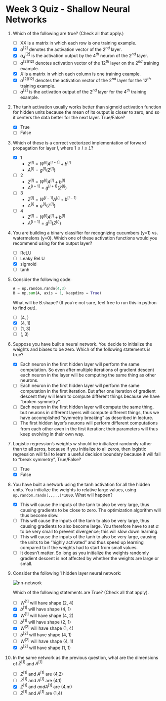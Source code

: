 # Week 3 Quiz - Shallow Neural Networks

1. Which of the following are true? (Check all that apply.)

   - [ ] XX is a matrix in which each row is one training example.
   - [x] $a^{[2]}$ denotes the activation vector of the $2^{nd}$ layer.
   - [x] $a^{[2]}_4$ is the activation output by the $4^{th}$ neuron of the $2^{nd}$ layer.
   - [ ] $a^{[2](12)}$ denotes activation vector of the $12^{th}$ layer on the $2^{nd}$ training example.
   - [x] $X$ is a matrix in which each column is one training example.
   - [x] $a^{[2](12)}$ denotes the activation vector of the $2^{nd}$ layer for the $12^{th}$ training example.
   - [ ] $a^{[2]}$ is the activation output of the $2^{nd}$ layer for the $4^{th}$ training example.

2. The tanh activation usually works better than sigmoid activation function for hidden units because the mean of its output is closer to zero, and so it centers the data better for the next layer. True/False?

   - [x] True
   - [ ] False

3. Which of these is a correct vectorized implementation of forward propagation for layer $l$, where $1 \leq l \leq L$?

   - [x] 1
      - $Z^{[l]} = W^{[l]} A^{[l-1]}+ b^{[l]}$
      - $A^{[l]} = g^{[l]}(Z^{[l]})$
   - [ ] 2
      - $Z^{[l]} = W^{[l]} A^{[l]}+ b^{[l]}$
      - $A^{[l+1]} = g^{[l+1]}(Z^{[l]})$
   - [ ] 3
      - $Z^{[l]} = W^{[l-1]} A^{[l]}+ b^{[l-1]}$
      - $A^{[l]} = g^{[l]}(Z^{[l]})$
   - [ ] 4
      - $Z^{[l]} = W^{[l]} A^{[l]}+ b^{[l]}$
      - $A^{[l+1]} = g^{[l]}(Z^{[l]})$

4. You are building a binary classifier for recognizing cucumbers (y=1) vs. watermelons (y=0). Which one of these activation functions would you recommend using for the output layer?

   - [ ] ReLU
   - [ ] Leaky ReLU
   - [x] sigmoid
   - [ ] tanh

5. Consider the following code:

    ```python
    A = np.random.randn(4,3)
    B = np.sum(A, axis = 1, keepdims = True)
    ```

    What will be B.shape? (If you’re not sure, feel free to run this in python to find out).

    - [ ] (4, )
    - [x] (4, 1)
    - [ ] (1, 3)
    - [ ] (, 3)

6. Suppose you have built a neural network. You decide to initialize the weights and biases to be zero. Which of the following statements is true?

   - [x] Each neuron in the first hidden layer will perform the same computation. So even after multiple iterations of gradient descent each neuron in the layer will be computing the same thing as other neurons.
   - [ ] Each neuron in the first hidden layer will perform the same computation in the first iteration. But after one iteration of gradient descent they will learn to compute different things because we have “broken symmetry”.
   - [ ] Each neuron in the first hidden layer will compute the same thing, but neurons in different layers will compute different things, thus we have accomplished “symmetry breaking” as described in lecture.
   - [ ] The first hidden layer’s neurons will perform different computations from each other even in the first iteration; their parameters will thus keep evolving in their own way.

7. Logistic regression’s weights w should be initialized randomly rather than to all zeros, because if you initialize to all zeros, then logistic regression will fail to learn a useful decision boundary because it will fail to “break symmetry”, True/False?

   - [ ] True
   - [x] False

8. You have built a network using the tanh activation for all the hidden units. You initialize the weights to relative large values, using `np.random.randn(..,..)*1000`. What will happen?

   - [x] This will cause the inputs of the tanh to also be very large, thus causing gradients to be close to zero. The optimization algorithm will thus become slow.
   - [ ] This will cause the inputs of the tanh to also be very large, thus causing gradients to also become large. You therefore have to set $\alpha$ to be very small to prevent divergence; this will slow down learning.
   - [ ] This will cause the inputs of the tanh to also be very large, causing the units to be “highly activated” and thus speed up learning compared to if the weights had to start from small values.
   - [ ] It doesn’t matter. So long as you initialize the weights randomly gradient descent is not affected by whether the weights are large or small.

9. Consider the following 1 hidden layer neural network:

    ![nn-network](https://d3c33hcgiwev3.cloudfront.net/imageAssetProxy.v1/svogd3rcEeeA3RJRlG3Uqg_76207ca9fa3c209fbf43892870e5338f_1layer.png?expiry=1599177600000&hmac=1gSZjv1C6mBi_wPY8wd8X9XrxVPvsbFmbuFnfOW2MAU)

    Which of the following statements are True? (Check all that apply).

    - [ ] $W^{[1]}$ will have shape (2, 4)
    - [x] $b^{[1]}$ will have shape (4, 1)
    - [x] $W^{[1]}$ will have shape (4, 2)
    - [ ] $b^{[1]}$ will have shape (2, 1)
    - [x] $W^{[2]}$ will have shape (1, 4)
    - [ ] $b^{[2]}$ will have shape (4, 1)
    - [ ] $W^{[2]}$ will have shape (4, 1)
    - [x] $b^{[2]}$ will have shape (1, 1)

10. In the same network as the previous question, what are the dimensions of $Z^{[1]}$ and $A^{[1]}$

    - [ ] $Z^{[1]}$ and $A^{[1]}$ are (4,2)
    - [ ] $Z^{[1]}$ and $A^{[1]}$ are (4,1)
    - [x] $Z^{[1]}$ and $and A^{[1]}$ are (4,m)
    - [ ] $Z^{[1]}$ and $A^{[1]}$ are (1,4)
